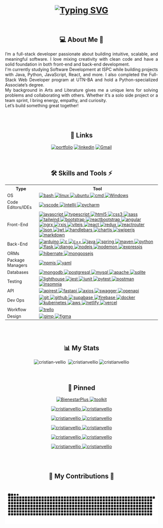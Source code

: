 <h1 align=center> 
  <a href="https://git.io/typing-svg"><img src="https://readme-typing-svg.demolab.com?font=Fira+Code&weight=600&size=35&pause=1000&center=true&vCenter=true&width=500&height=70&lines=Hi%2C+I'm+Cristian!+%F0%9F%91%8B%F0%9F%8F%BE" alt="Typing SVG" /></a> 
</h1>
<br>
<h2 align=center>💻 About Me 🚀</h2>

<div align=justify>
<p>I’m a full-stack developer passionate about building intuitive, scalable, and meaningful software. I love mixing creativity with clean code and have a solid foundation in both front-end and back-end development.<br>
I'm currently studying Software Development at ISPC while building projects with Java, Python, JavaScript, React, and more. I also completed the Full-Stack Web Developer program at UTN-BA and hold a Python-specialized Associate’s degree.<br>
My background in Arts and Literature gives me a unique lens for solving problems and collaborating with others. Whether it’s a solo side project or a team sprint, I bring energy, empathy, and curiosity.<br>
Let’s build something great together!<br>
</p>
</div>
<br>
<br>
<h2 align=center>🔗 Links</h2>

<div align=center>
<a href="https://cristian-vellio-cv.vercel.app/" target="_blank" rel="noopener noreferrer"><img src="https://img.shields.io/badge/my_portfolio-000?style=for-the-badge&amp;logo=ko-fi&amp;logoColor=white" alt="portfolio"></a>
<a href="https://www.linkedin.com/in/cristianvellio/"><img src="https://img.shields.io/badge/linkedin-0A66C2?style=for-the-badge&amp;logo=linkedin&amp;logoColor=white" alt="linkedin"></a>
<a href="mailto:velliocristian@gmail.com"><img src="https://img.shields.io/badge/Gmail-D14836?style=for-the-badge&logo=gmail&logoColor=white" alt="Gmail"></a>
</div>
<br>
<br>
<h2 align="center">🛠 Skills and Tools ⚡</h2>

<div align=center>

<table>
  <tr>
    <th>Type</th>
    <th>Tool</th>
  </tr>
  <tr>
    <td>OS</td>
    <td> <a href="https://tiswww.case.edu/php/chet/bash/bashtop.html" target="_blank" rel="noreferrer"> <img src="https://api.iconify.design/logos:bash-icon.svg" alt="bash" width="40" height="40"/> </a>
<a href="https://www.linux.org/" target="_blank" rel="noreferrer"> <img src="https://cdn.jsdelivr.net/gh/devicons/devicon@latest/icons/linux/linux-original.svg" alt="linux" width="40" height="40"/> </a> <a href="https://ubuntu.com/" target="_blank" rel="noreferrer"> <img src="https://cdn.jsdelivr.net/gh/devicons/devicon@latest/icons/ubuntu/ubuntu-original.svg" alt="ubuntu" width="40" height="40"/> </a> <a href="https://developer.mozilla.org/en-US/docs/Learn_web_development/Getting_started/Environment_setup/Command_line" target="_blank" rel="noreferrer"> <img src="https://api.iconify.design/codicon:terminal-cmd.svg" alt="cmd" width="40" height="40"/> </a> <a href="https://www.microsoft.com/windows/?r=1" target="_blank" rel="noreferrer"> <img src="https://api.iconify.design/devicon:windows11.svg" alt="Windows" width="40" height="40"/> </a> </td>
  </tr>
  <tr>
    <td>Code Editors/IDEs</td>
    <td>  <a href="https://code.visualstudio.com/" target="_blank" rel="noreferrer"> <img src="https://cdn.jsdelivr.net/gh/devicons/devicon@latest/icons/vscode/vscode-original.svg" alt="vscode" width="40" height="40"/> </a> <a href="https://www.jetbrains.com//idea/" target="_blank" rel="noreferrer"> <img src="https://api.iconify.design/devicon:intellij.svg" alt="intellij" width="40" height="40"/> </a> <a href="https://www.jetbrains.com/pycharm/" target="_blank" rel="noreferrer"> <img src="https://api.iconify.design/devicon:pycharm.svg" alt="pycharm" width="40" height="40"/> </a>  </td>
  </tr>
   <tr>
    <td>Front-End </td>
    <td>  <a href="https://developer.mozilla.org/en-US/docs/Web/JavaScript" target="_blank" rel="noreferrer"> <img src="https://techstack-generator.vercel.app/js-icon.svg" alt="javascript" width="40" height="40"/> </a> <a href="https://www.typescriptlang.org/" target="_blank" rel="noreferrer"> <img src="https://techstack-generator.vercel.app/ts-icon.svg" alt="typescript" width="40" height="40"/> </a> <a href="https://www.w3.org/html/" target="_blank" rel="noreferrer"> <img src="https://cdn.jsdelivr.net/gh/devicons/devicon@latest/icons/html5/html5-original.svg" alt="html5" width="40" height="40"/> </a> <a href="https://www.w3schools.com/css/" target="_blank" rel="noreferrer"> <img src="https://api.iconify.design/vscode-icons:file-type-css.svg" alt="css3" width="40" height="40"/> </a> <a href="https://sass-lang.com/" target="_blank" rel="noreferrer"> <img src="https://techstack-generator.vercel.app/sass-icon.svg" alt="sass" width="40" height="40"/> </a> <a href="https://tailwindcss.com/" target="_blank" rel="noreferrer"> <img src="https://cdn.jsdelivr.net/gh/devicons/devicon@latest/icons/tailwindcss/tailwindcss-original.svg" alt="tailwind" width="40" height="40"/> </a> <a href="https://getbootstrap.com/" target="_blank" rel="noreferrer"> <img src="https://cdn.jsdelivr.net/gh/devicons/devicon@latest/icons/bootstrap/bootstrap-original.svg" alt="bootstrap" width="40" height="40"/> </a> <a href="https://react-bootstrap.netlify.app/" target="_blank" rel="noreferrer"> <img src="https://cdn.jsdelivr.net/gh/devicons/devicon@latest/icons/reactbootstrap/reactbootstrap-original.svg" alt="reactbootstrap" width="40" height="40"/> </a> <a href="https://angular.dev/" target="_blank" rel="noreferrer"> <img src="https://api.iconify.design/devicon:angular.svg" alt="angular" width="40" height="40"/> </a> <a href="https://ngrx.io/" target="_blank" rel="noreferrer"> <img src="https://cdn.jsdelivr.net/gh/devicons/devicon@latest/icons/ngrx/ngrx-original.svg" alt="ngrx" width="40" height="40"/> </a> <a href="https://rxjs.dev/" target="_blank" rel="noreferrer"> <img src="https://cdn.jsdelivr.net/gh/devicons/devicon@latest/icons/rxjs/rxjs-original.svg" alt="rxjs" width="40" height="40"/> </a> <a href="https://vitejs.dev/" target="_blank" rel="noreferrer"> <img src="https://cdn.jsdelivr.net/gh/devicons/devicon@latest/icons/vitejs/vitejs-original.svg" alt="vitejs" width="40" height="40"/> </a> <a href="https://react.dev/" target="_blank" rel="noreferrer"> <img src="https://techstack-generator.vercel.app/react-icon.svg" alt="react" width="40" height="40"/> </a> <a href="https://redux.js.org/" target="_blank" rel="noreferrer"> <img src="https://techstack-generator.vercel.app/redux-icon.svg" alt="redux" width="40" height="40"/> </a> <a href="https://reactrouter.com/" target="_blank" rel="noreferrer"> <img src="https://cdn.jsdelivr.net/gh/devicons/devicon@latest/icons/reactrouter/reactrouter-original.svg" alt="reactrouter" width="40" height="40"/> </a>  <a href="https://www.json.org/json-es.html" target="_blank" rel="noreferrer"> <img src="https://cdn.jsdelivr.net/gh/devicons/devicon@latest/icons/json/json-original.svg" alt="json" width="40" height="40"/> </a> <a href="https://jwt.io/" target="_blank" rel="noreferrer"> <img src="https://api.iconify.design/logos:jwt-icon.svg" alt="jwt" width="40" height="40"/> </a>  <a href="https://handlebarsjs.com/" target="_blank" rel="noreferrer"> <img src="https://cdn.jsdelivr.net/gh/devicons/devicon@latest/icons/handlebars/handlebars-original.svg" alt="handlebars" width="40" height="40"/> </a> <a href="https://www.chartjs.org/" target="_blank" rel="noreferrer"> <img src="https://api.iconify.design/devicon:chartjs.svg" alt="chartjs" width="40" height="40"/> </a>  <a href="https://swiperjs.com/" target="_blank" rel="noreferrer"> <img src="https://cdn.jsdelivr.net/gh/devicons/devicon@latest/icons/swiper/swiper-original.svg" alt="swiperjs" width="40" height="40"/> </a>   <a href="https://www.markdownguide.org/" target="_blank" rel="noreferrer"> <img src="https://cdn.jsdelivr.net/gh/devicons/devicon@latest/icons/markdown/markdown-original.svg" alt="markdown" width="40" height="40"/> </a> </td>
  </tr>
  <tr>
    <td> Back-End </td>
    <td>  <a href="https://www.arduino.cc/" target="_blank" rel="noreferrer"> <img src="https://cdn.jsdelivr.net/gh/devicons/devicon@latest/icons/arduino/arduino-original.svg" alt="arduino" width="40" height="40"/> </a> <a href="https://www.w3schools.com/c/c_intro.php" target="_blank" rel="noreferrer"> <img src="https://cdn.jsdelivr.net/gh/devicons/devicon@latest/icons/c/c-original.svg" alt="c" width="40" height="40"/> </a> <a href="https://www.w3schools.com/cpp/default.asp" target="_blank" rel="noreferrer"> <img src="https://cdn.jsdelivr.net/gh/devicons/devicon@latest/icons/cplusplus/cplusplus-original.svg" alt="c++" width="40" height="40"/> </a> <a href="https://www.java.com/" target="_blank" rel="noreferrer"> <img src="https://techstack-generator.vercel.app/java-icon.svg" alt="java" width="40" height="40"/> </a> <a href="https://spring.io/" target="_blank" rel="noreferrer"> <img src="https://cdn.jsdelivr.net/gh/devicons/devicon@latest/icons/spring/spring-original.svg" alt="spring" width="40" height="40"/> </a> <a href="https://maven.apache.org/" target="_blank" rel="noreferrer"> <img src="https://cdn.jsdelivr.net/gh/devicons/devicon@latest/icons/maven/maven-original.svg" alt="maven" width="40" height="40"/> </a> <a href="https://www.python.org" target="_blank" rel="noreferrer"> <img src="https://techstack-generator.vercel.app/python-icon.svg" alt="python" width="40" height="40"/> </a> <a href="https://flask.palletsprojects.com/en/3.0.x/" target="_blank" rel="noreferrer"> <img src="https://cdn.jsdelivr.net/gh/devicons/devicon@latest/icons/flask/flask-original.svg" alt="flask" width="40" height="40"/> </a> <a href="https://www.djangoproject.com/" target="_blank" rel="noreferrer"> <img src="https://techstack-generator.vercel.app/django-icon.svg" alt="django" width="40" height="40"/> </a>  <a href="https://nodejs.org/en/" target="_blank" rel="noreferrer"> <img src="https://cdn.jsdelivr.net/gh/devicons/devicon@latest/icons/nodejs/nodejs-original-wordmark.svg" alt="nodejs" width="40" height="40"/> </a> <a href="https://www.npmjs.com/package/nodemon" target="_blank" rel="noreferrer"> <img src="https://cdn.jsdelivr.net/gh/devicons/devicon@latest/icons/nodemon/nodemon-original.svg" alt="nodemon" width="40" height="40"/> </a> <a href="https://expressjs.com/" target="_blank" rel="noreferrer"> <img src="https://cdn.jsdelivr.net/gh/devicons/devicon@latest/icons/express/express-original.svg" alt="expressjs" width="40" height="40"/> </a> </td>
  </tr>
    <tr>
    <td>ORMs </td>
    <td> <a href="https://hibernate.org/" target="_blank" rel="noreferrer"> <img src="https://cdn.jsdelivr.net/gh/devicons/devicon@latest/icons/hibernate/hibernate-original.svg" alt="hibernate" width="40" height="40"/> </a> <a href="https://mongoosejs.com/" target="_blank" rel="noreferrer"> <img src="https://cdn.jsdelivr.net/gh/devicons/devicon@latest/icons/mongoose/mongoose-original.svg" alt="mongoosejs" width="40" height="40"/> </a> </td>
  </tr>
      <tr>
    <td>Package Managers </td>
    <td>  <a href="https://www.npmjs.com/" target="_blank" rel="noreferrer"> <img src="https://cdn.jsdelivr.net/gh/devicons/devicon@latest/icons/npm/npm-original-wordmark.svg" alt="npmjs" width="40" height="40"/> </a>  <a href="https://yaml.org/" target="_blank" rel="noreferrer"> <img src="https://cdn.jsdelivr.net/gh/devicons/devicon@latest/icons/yaml/yaml-original.svg" alt="yaml" width="40" height="40"/> </a>   </td>
  </tr>
     <tr> <td>Databases </td>
    <td>  <a href="https://www.mongodb.com/" target="_blank" rel="noreferrer"> <img src="https://cdn.jsdelivr.net/gh/devicons/devicon@latest/icons/mongodb/mongodb-original-wordmark.svg" alt="mongodb" width="40" height="40"/> </a>  <a href="https://www.postgresql.org/" target="_blank" rel="noreferrer"> <img src="https://cdn.jsdelivr.net/gh/devicons/devicon@latest/icons/postgresql/postgresql-original.svg" alt="postgresql" width="40" height="40"/> </a> <a href="https://www.mysql.com/" target="_blank" rel="noreferrer"> <img src="https://techstack-generator.vercel.app/mysql-icon.svg" alt="mysql" width="40" height="40"/> <a href="https://www.apachefriends.org/" target="_blank" rel="noreferrer"> <img src="https://cdn.jsdelivr.net/gh/devicons/devicon@latest/icons/apache/apache-original.svg" alt="apache" width="40" height="40"/> </a> </a> <a href="https://www.sqlite.org/" target="_blank" rel="noreferrer"> <img src="https://cdn.jsdelivr.net/gh/devicons/devicon@latest/icons/sqlite/sqlite-original.svg" alt="sqlite" width="40" height="40"/> </a>  </td>
  </tr>
    <tr>
    <td> Testing </td>
    <td> <a href="https://developer.chrome.com/docs/lighthouse/" target="_blank" rel="noreferrer"> <img src="https://api.iconify.design/logos:lighthouse.svg" alt="lighthouse" width="40" height="40"/> </a> <a href="https://jestjs.io/" target="_blank" rel="noreferrer"> <img src="https://techstack-generator.vercel.app/jest-icon.svg" alt="jest" width="40" height="40"/> </a>  <a href="https://junit.org/junit5/" target="_blank" rel="noreferrer"> <img src="https://cdn.jsdelivr.net/gh/devicons/devicon@latest/icons/junit/junit-original.svg" alt="junit" width="40" height="40"/> </a> <a href="https://docs.pytest.org/en/stable/" target="_blank" rel="noreferrer"> <img src="https://cdn.jsdelivr.net/gh/devicons/devicon@latest/icons/pytest/pytest-original-wordmark.svg" alt="pytest" width="40" height="40"/> </a> <a href="https://www.postman.com/" target="_blank" rel="noreferrer"> <img src="https://cdn.jsdelivr.net/gh/devicons/devicon@latest/icons/postman/postman-original.svg" alt="postman" width="40" height="40"/> </a> <a href="https://insomnia.rest/" target="_blank" rel="noreferrer"> <img src="https://cdn.jsdelivr.net/gh/devicons/devicon@latest/icons/insomnia/insomnia-original.svg" alt="insomnia" width="40" height="40"/> </a> </td>
  </tr>
   <tr>
    <td>API </td>
    <td> <a href="https://developer.mozilla.org/es/docs/Glossary/REST" target="_blank" rel="noreferrer"> <img src="https://techstack-generator.vercel.app/restapi-icon.svg" alt="apirest" width="40" height="40"/> </a> <a href="https://fastapi.tiangolo.com/" target="_blank" rel="noreferrer"> <img src="https://cdn.jsdelivr.net/gh/devicons/devicon@latest/icons/fastapi/fastapi-original.svg" alt="fastapi" width="40" height="40"/> </a> <a href="https://axios-http.com/docs/intro" target="_blank" rel="noreferrer"> <img src="https://cdn.jsdelivr.net/gh/devicons/devicon@latest/icons/axios/axios-plain.svg" alt="axios" width="40" height="40"/> </a> <a href="https://swagger.io/" target="_blank" rel="noreferrer"> <img src="https://cdn.jsdelivr.net/gh/devicons/devicon@latest/icons/swagger/swagger-original.svg" alt="swagger" width="40" height="40"/> </a> <a href="https://www.openapis.org/" target="_blank" rel="noreferrer"> <img src="https://cdn.jsdelivr.net/gh/devicons/devicon@latest/icons/openapi/openapi-original.svg" alt="openapi" width="40" height="40"/> </a>  </td>
  </tr>
  <tr>
    <td>Dev Ops </td>
    <td> <a href="https://git-scm.com/" target="_blank" rel="noreferrer"> <img src="https://cdn.jsdelivr.net/gh/devicons/devicon@latest/icons/git/git-original.svg" alt="git" width="40" height="40"/> </a> <a href="https://github.com/" target="_blank" rel="noreferrer"> <img src="https://techstack-generator.vercel.app/github-icon.svg" alt="github" width="40" height="40"/> </a>  <a href="https://supabase.com/" target="_blank" rel="noreferrer"> <img src="https://cdn.jsdelivr.net/gh/devicons/devicon@latest/icons/supabase/supabase-original.svg" alt="supabase" width="40" height="40"/> </a>  <a href="https://firebase.google.com/?hl=es-419" target="_blank" rel="noreferrer"> <img src="https://cdn.jsdelivr.net/gh/devicons/devicon@latest/icons/firebase/firebase-original.svg" alt="firebase" width="40" height="40"/> </a> <a href="https://www.docker.com/" target="_blank" rel="noreferrer"> <img src="https://techstack-generator.vercel.app/docker-icon.svg" alt="docker" width="40" height="40"/> </a> <a href="https://kubernetes.io/" target="_blank" rel="noreferrer"> <img src="https://techstack-generator.vercel.app/kubernetes-icon.svg" alt="kubernetes" width="40" height="40"/> </a> <a href="https://aws.amazon.com/" target="_blank" rel="noreferrer"> <img src="https://techstack-generator.vercel.app/aws-icon.svg" alt="aws" width="40" height="40"/> </a>   <a href="https://www.netlify.com/" target="_blank" rel="noreferrer"> <img src="https://cdn.jsdelivr.net/gh/devicons/devicon@latest/icons/netlify/netlify-original.svg" alt="netlify" width="40" height="40"/> <a href="https://vercel.com/" target="_blank" rel="noreferrer"> <img src="https://cdn.jsdelivr.net/gh/devicons/devicon@latest/icons/vercel/vercel-original.svg" alt="vercel" width="40" height="40"/> </a>   </td>
  </tr>
  <tr>
    <td> Workflow </td>
    <td> <a href="https://trello.com/" target="_blank" rel="noreferrer"> <img src="https://cdn.jsdelivr.net/gh/devicons/devicon@latest/icons/trello/trello-original.svg" alt="trello" width="40" height="40"/> </a> </td>
  </tr>
   <tr>
    <td> Design </td>
    <td>  <a href="https://www.gimp.org/" target="_blank" rel="noreferrer"> <img src="https://cdn.jsdelivr.net/gh/devicons/devicon@latest/icons/gimp/gimp-original-wordmark.svg" alt="gimp" width="40" height="40"/> </a> <a href="https://www.figma.com/" target="_blank" rel="noreferrer"> <img src="https://cdn.jsdelivr.net/gh/devicons/devicon@latest/icons/figma/figma-original.svg" alt="figma" width="40" height="40"/> </a> </td>
  </tr>
</table>


  


</div>
<br>
<br>


  
<h2 align=center>📊 My Stats</h2>
  
<div align=center>
    <img src="https://github-readme-stats-cristian-vellio.vercel.app/api/top-langs/?username=cristianvellio&langs_count=8&theme=neon&layout=compact&hide=Papyrus,PHP&include_orgs=true&exclude_repo=clima-backend" alt="cristian-vellio" /> &nbsp;<img src="https://github-readme-stats-cristian-vellio.vercel.app/api?username=cristianvellio&show_icons=true&rank_icon=default&locale=en&count-private=true&include_orgs=true&theme=neon" alt="cristianvellio" /> <img src="https://github-readme-streak-stats-one-ecru.vercel.app?user=CristianVellio&theme=neon" alt="cristianvellio" /> 
</div>

<br>
<br>
<h2 align=center>📌 Pinned</h2>
<div align=center>
  <a href="https://github.com/ISPC-Soluciones/Bienestar-Plus" rel="noreferrer">
  <img src="https://github-readme-stats.vercel.app/api/pin/?username=ISPC-Soluciones&repo=Bienestar-Plus&theme=neon&show_description=true" alt="BienestarPlus" />
</a> <a href="https://github.com/ISPC-Soluciones/toolkit-linux" rel="noreferrer">
  <img src="https://github-readme-stats.vercel.app/api/pin/?username=ISPC-Soluciones&repo=toolkit-linux&theme=neon&show_description=true" alt="toolkit" />
</a>
  
  <a href="https://github.com/CristianVellio/proyecto-Libreria" rel="noreferrer"> <img src="https://github-readme-stats.vercel.app/api/pin/?username=cristianvellio&repo=proyecto-Libreria&theme=neon" alt="cristianvellio" /> </a> <a href="https://github.com/CristianVellio/PORT-FOLIO" rel="noreferrer"> <img src="https://github-readme-stats.vercel.app/api/pin/?username=cristianvellio&repo=PORT-FOLIO&theme=neon" alt="cristianvellio" /> </a>

<a href="https://github.com/CristianVellio/proyecto_Clima" rel="noreferrer"> <img src="https://github-readme-stats.vercel.app/api/pin/?username=cristianvellio&repo=proyecto_Clima&theme=neon" alt="cristianvellio" /> </a> <a href="https://github.com/CristianVellio/conversor-de-moneda" rel="noreferrer"> <img src="https://github-readme-stats.vercel.app/api/pin/?username=cristianvellio&repo=conversor-de-moneda&theme=neon" alt="cristianvellio" /> </a>

<a href="https://github.com/CristianVellio/api" rel="noreferrer"> <img src="https://github-readme-stats.vercel.app/api/pin/?username=cristianvellio&repo=api&theme=neon" alt="cristianvellio" /> </a> <a href="https://github.com/CristianVellio/screenmatch" rel="noreferrer"> <img src="https://github-readme-stats.vercel.app/api/pin/?username=cristianvellio&repo=screenmatch&theme=neon" alt="cristianvellio" /> </a>

<a href="https://github.com/CristianVellio/FOROHUB" rel="noreferrer"> <img src="https://github-readme-stats.vercel.app/api/pin/?username=cristianvellio&repo=FOROHUB&theme=neon" alt="cristianvellio" /> </a> <a href="https://github.com/CristianVellio/LiterAlura" rel="noreferrer"> <img src="https://github-readme-stats.vercel.app/api/pin/?username=cristianvellio&repo=LiterAlura&theme=neon" alt="cristianvellio" /> </a>

<a href="https://github.com/CristianVellio/Oracle-ONE" rel="noreferrer"> <img src="https://github-readme-stats.vercel.app/api/pin/?username=cristianvellio&repo=Oracle-ONE&theme=neon" alt="cristianvellio" /> </a> <a href="https://github.com/CristianVellio/Proyecto-Integrador-UTN-FRBA-Inicial" rel="noreferrer"> <img src="https://github-readme-stats.vercel.app/api/pin/?username=cristianvellio&repo=Proyecto-Integrador-UTN-FRBA-Inicial&theme=neon" alt="cristianvellio" /> </a>
</div>
<br>
<br>
<div align=center>
  
<h2>🐍 My Contributions 🐍 </h2>
<br>

<picture>
  <source media="(prefers-color-scheme: dark)" srcset="https://raw.githubusercontent.com/cristianvellio/cristianvellio/output/github-contribution-grid-snake-dark.svg" />
  <source media="(prefers-color-scheme: light)" srcset="https://raw.githubusercontent.com/cristianvellio/cristianvellio/output/github-contribution-grid-snake.svg" />
  <img alt="snake eating my contributions" src="https://raw.githubusercontent.com/cristianvellio/cristianvellio/output/github-contribution-grid-snake.svg" />
</picture>

<br><br><br>

</div>
